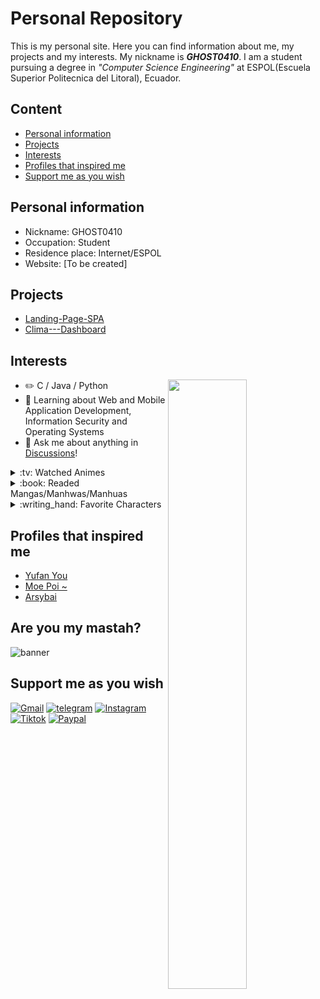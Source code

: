 # Personal Repository
This is my personal site. Here you can find information about me, my projects and my interests. My nickname is ***GHOST0410***. I am a student pursuing a degree in *"Computer Science Engineering"* at ESPOL(Escuela Superior Politecnica del Litoral), Ecuador.
## Content
* [Personal information](#personal-information)
* [Projects](#projects)
* [Interests](#interests)
* [Profiles that inspired me](#profiles-that-inspired-me)
* [Support me as you wish](#support-me-as-you-wish)
## Personal information
* Nickname: GHOST0410
* Occupation: Student
* Residence place: Internet/ESPOL
* Website: [To be created]
## Projects
* [Landing-Page-SPA](https://ghost04102002.github.io/Landing-Page-SPA/)
* [Clima---Dashboard](https://ghost04102002.github.io/Clima---Dashboard/)
## Interests
<picture>
    <source
    srcset="https://github-readme-stats.vercel.app/api?username=Ghost04102002&show_icons=true&theme=dark"
    media="(prefers-color-scheme: dark)"
  />
  <source
    srcset="https://github-readme-stats.vercel.app/api?username=Ghost04102002&show_icons=true"
    media="(prefers-color-scheme: light), (prefers-color-scheme: no-preference)"
  />
  <img align="right" width="50%" src="https://github-readme-stats.vercel.app/api?username=Ghost04102002&show_icons=true" />
</picture>

-   :pencil2: C / Java / Python 
-   :seedling: Learning about Web and Mobile Application Development, Information Security and Operating Systems
-   :thought_balloon: Ask me about anything in [Discussions](https://github.com/Ghost04102002/Ghost04102002/discussions)!
<details>
<summary>:tv: Watched Animes</summary>
  
<!-- favorites_anime starts -->
* [Violet Evergarden](https://www3.animeflv.net/anime/violet-evergarden)
* [Vivy: Fluorite Eye's Song](https://www3.animeflv.net/anime/vivy-fluorite-eyes-song)
* [Mahoutsukai no Yome](https://www3.animeflv.net/anime/mahoutsukai-no-yome)
* [Fumetsu no Anata e](https://www3.animeflv.net/anime/fumetsu-no-anata-e)
* [Blue Period](https://animefenix.tv/blue-period)
* [Overlord](https://www3.animeflv.net/anime/overlord)
* [Tensei shitara Slime Datta Ken](https://www3.animeflv.net/anime/tensei-shitara-slime-datta-ken)
* [Youjo Senki](https://www3.animeflv.net/anime/youjo-senki)
* [Mushoku Tensei: Isekai Ittara Honki Dasu](https://www3.animeflv.net/anime/mushoku-tensei-isekai-ittara-honki-dasu)
* [Re:Zero kara Hajimeru Isekai Seikatsu](https://www3.animeflv.net/anime/rezero-kara-hajimeru-isekai-seikatsu)
* [Toaru Kagaku no Railgun T](https://anilist.co/anime/104462)
* [Ling Jian Zun](https://anilist.co/anime/107882)
* [Ling Jian Zun 2](https://anilist.co/anime/116137)
* [Ling Jian Zun 3](https://anilist.co/anime/116138)
* [Ling Jian Zun 4](https://anilist.co/anime/120272)
* [Doupo Cangqiong](https://anilist.co/anime/102464)
* [Doupo Cangqiong 2](https://anilist.co/anime/102463)
* [Doupo Cangqiong 3](https://anilist.co/anime/104922)
* [World Trigger](https://anilist.co/anime/20729)
* [World Trigger 2](https://anilist.co/anime/114087)
* [Mahouka Koukou no Rettousei](https://anilist.co/anime/20458)
* [Mahouka Koukou no Rettousei: Raihousha-hen](https://anilist.co/anime/112300)
* [Tong Ling Fei](https://anilist.co/anime/99935)
* [Shu Ling Ji](https://anilist.co/anime/119945)
* [Quanzhi Fashi](https://anilist.co/anime/99200)
<!-- favorites_anime ends -->

</details>
<details>
<summary>:book: Readed Mangas/Manhwas/Manhuas</summary>
  
<!-- favorites_manga starts -->
* [Solo Leveling](https://visortmo.com/library/manhwa/217/solo-leveling)
<!-- favorites_manga ends -->

</details>
<details>
<summary>:writing_hand: Favorite Characters</summary>
  
<!-- favorites_characters starts -->
* [Mahiru Shiina](https://anilist.co/character/195602)
* [Goblin Slayer](https://anilist.co/character/126458/Goblin-Slayer)
* [Mini Yaemori](https://anilist.co/character/153703)
* [Loo](https://anilist.co/character/293202)
* [Mukuro Hoshimiya](https://anilist.co/character/157109)
* [Akari Watanabe](https://anilist.co/character/191672)
* [Misaki Shokuhou](https://anilist.co/character/40136)
* [Kuon](https://anilist.co/character/126823)
* [Vladilena Milizé](https://anilist.co/character/141061)
* [Yor Forger](https://anilist.co/character/138102)
* [Chizuru Ichinose](https://anilist.co/character/128106)
* [Celia Claire](https://anilist.co/character/161678)
* [Kyouko Hori](https://anilist.co/character/66171)
* [Nagisa Minase](https://anilist.co/character/162885)
* [Sayu Ogiwara](https://anilist.co/character/127925)
* [Ravel Phenex](https://anilist.co/character/58341)
* [Yuuko Yoshida](https://anilist.co/character/141461)
* [Ziyu Zhou](https://anilist.co/character/234726)
* [Angelina Kudou Shields](https://anilist.co/character/128377)
* [Ninym Ralei](https://anilist.co/character/206374)
* [Marin Kitagawa](https://anilist.co/character/133676)
* [Holo](https://anilist.co/character/7373)
* [Ayako Kuroba](https://anilist.co/character/200612)
* [Nepgear](https://anilist.co/character/49927)
* [Jibril](https://anilist.co/character/87887)
<!-- favorites_characters ends -->

<!-- 
Feel free to contact me :yum:
<br><br>
<a href="https://t.me/moepoi" target="_blank"><img src="https://img.shields.io/badge/Telegram-%40moepoi-28a8ea"></a>
<a rel="me" href="https://moe.onl/@moepoi" target="_blank"><img src="https://img.shields.io/badge/Mastodon-%40moepoi-blueviolet"></a>
<a href="https://linkedin.com/in/moepoi" target="_blank"><img src="https://img.shields.io/badge/LinkedIn-moepoi-informational"></a>
<a href="mailto:moe@poi.lol"><img src="https://img.shields.io/badge/Email-moe%40poi.lol-orange"></a>
<a href="https://moepoi.dev" target="_blank"><img src="https://img.shields.io/badge/Personal%20Site-moepoi.dev-red"></a>
-->


</details>

## Profiles that inspired me
* [Yufan You](https://github.com/ouuan)
* [Moe Poi ~](https://github.com/moepoi)
* [Arsybai](https://github.com/Arsybai)

## Are you my mastah?
![banner](https://c.wallhere.com/photos/b2/b2/Fate_Stay_Night_Tohsaka_Rin_Saber_anime_girls_anime_Fate_Series_maid_outfit-339042.jpg!d)


## Support me as you wish
[![Gmail](https://img.shields.io/badge/Gmail-D14836?style=for-the-badge&logo=gmail&logoColor=white)](mailto:edusemac@espol.edu.ec) [![telegram](https://img.shields.io/badge/Telegram-2CA5E0?style=for-the-badge&logo=telegram&logoColor=white)](https://t.me/GHOST04102002)
[![Instagram](https://img.shields.io/badge/Instagram-E4405F?style=for-the-badge&logo=instagram&logoColor=white)](https://www.instagram.com/ghost04102002)
[![Tiktok](https://img.shields.io/badge/TikTok-000000?style=for-the-badge&logo=tiktok&logoColor=white)](https://www.tiktok.com/@ghost0410?_t=8hTxFW4TimT&_r=1)
[![Paypal](https://img.shields.io/badge/PayPal-00457C?style=for-the-badge&logo=paypal&logoColor=white)](https://www.paypal.com/paypalme/GHOST04102002)
<!--
**Ghost04102002/Ghost04102002** is a ✨ _special_ ✨ repository because its `README.md` (this file) appears on your GitHub profile.

Here are some ideas to get you started:

- 🔭 I’m currently working on ...
- 🌱 I’m currently learning ...
- 👯 I’m looking to collaborate on ...
- 🤔 I’m looking for help with ...
- 💬 Ask me about ...
- 📫 How to reach me: ...
- 😄 Pronouns: ...
- ⚡ Fun fact: ...
-->
